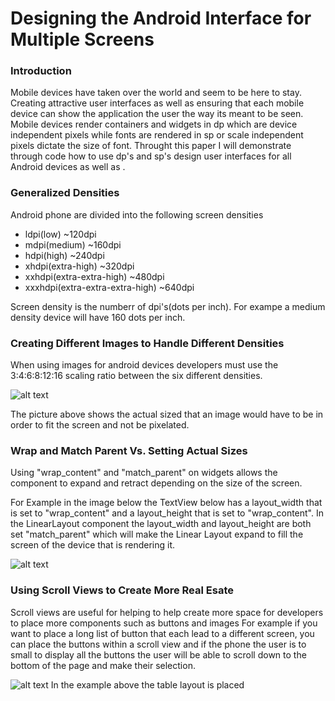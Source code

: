 # Designing the Android Interface for Multiple Screens

### Introduction
Mobile devices have taken over the world and seem to be here to stay. Creating attractive user interfaces as well as ensuring that each mobile device can show the application the user the way its meant to be seen. Mobile devices render containers and widgets in dp which are device independent pixels while fonts are rendered in sp or scale independent pixels dictate the size of font. Throught this paper I will demonstrate through code how to use dp's and sp's design user interfaces for all Android devices as well as .

### Generalized Densities
Android phone are divided into the following screen densities
+ ldpi(low) ~120dpi
+ mdpi(medium) ~160dpi
+ hdpi(high) ~240dpi
+ xhdpi(extra-high) ~320dpi
+ xxhdpi(extra-extra-high) ~480dpi
+ xxxhdpi(extra-extra-extra-high) ~640dpi

Screen density is the numberr of dpi's(dots per inch).
For exampe a medium density device will have 160 dots per inch.

### Creating Different Images to Handle Different Densities
When using images for android devices developers must use the 3:4:6:8:12:16 scaling ratio between the six different densities.

![alt text](http://developer.android.com/images/screens_support/screens-densities.png "Image depicting how images are sized for diffent densities")

 The picture above shows the actual sized that an image would have to be in order to fit the screen and not be pixelated.
### Wrap and Match Parent Vs. Setting Actual Sizes
Using "wrap_content" and "match_parent" on widgets allows the component to expand and retract depending on the size of the screen.

For Example in the image below the TextView below has a layout_width that is set to "wrap_content" and a layout_height that is set to "wrap_content". In the LinearLayout component the layout_width and layout_height are both set "match_parent" which will make the Linear Layout expand to fill the screen of the device that is rendering it.

![alt text](http://themasterworld.com/wp-content/uploads/2015/04/Alt-Tag-android-linear-layout.png "Image depicting use of match_parent and wrap_content")

### Using Scroll Views to Create More Real Esate

Scroll views are useful for helping to help create more space for developers to place more components such as buttons and images
For example if you want to place a long list of button that each lead to a different screen, you can place the buttons within a scroll view and if the phone the user is to small to display all the buttons the user will be able to scroll down to the bottom of the page and make their selection.

![alt text](http://androideity.com/wp-content/uploads/2011/07/ScrollView01.png "Image depicting use of scroll view")
 In the example above the table layout is placed 

